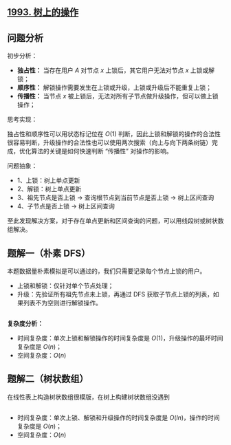 ## [1993. 树上的操作](https://leetcode.cn/problems/operations-on-tree/description/?envType=daily-question&envId=2023-09-23)

## 问题分析

初步分析：

- **独占性：** 当存在用户 $A$ 对节点 $x$ 上锁后，其它用户无法对节点 $x$ 上锁或解锁；
- **顺序性：** 解锁操作需要发生在上锁或升级，上锁或升级后不能重复上锁；
- **传播性：** 当节点 $x$ 被上锁后，无法对所有子节点做升级操作，但可以做上锁操作；

思考实现：

独占性和顺序性可以用状态标记位在 $O(1)$ 判断，因此上锁和解锁的操作的合法性很容易判断，升级操作的合法性也可以使用两次搜索（向上与向下两条树链）完成，优化算法的关键是如何快速判断 “传播性” 对操作的影响。

问题抽象：

- 1、上锁：树上单点更新
- 2、解锁：树上单点更新
- 3、祖先节点是否上锁 -> 查询根节点到当前节点是否上锁 -> 树上区间查询
- 4、子节点是否上锁 -> 树上区间查询

至此发现解决方案，对于存在单点更新和区间查询的问题，可以用线段树或树状数组解决。

## 题解一（朴素 DFS）

本题数据量朴素模拟是可以通过的，我们只需要记录每个节点上锁的用户。

- 上锁和解锁：仅针对单个节点处理；
- 升级：先验证所有祖先节点未上锁，再通过 DFS 获取子节点上锁的列表，如果列表不为空则进行解锁操作。

```
```

**复杂度分析：**

- 时间复杂度：单次上锁和解锁操作的时间复杂度是 $O(1)$，升级操作的最坏时间复杂度是 $O(n)$；
- 空间复杂度：$O(n)$

## 题解二（树状数组）

在线性表上构造树状数组很模版，在树上构建树状数组没遇到

```
```

- 时间复杂度：单次上锁、解锁和升级操作的时间复杂度是 $O(ln)$，操作的时间复杂度是 $O(n)$；
- 空间复杂度：$O(n)$
